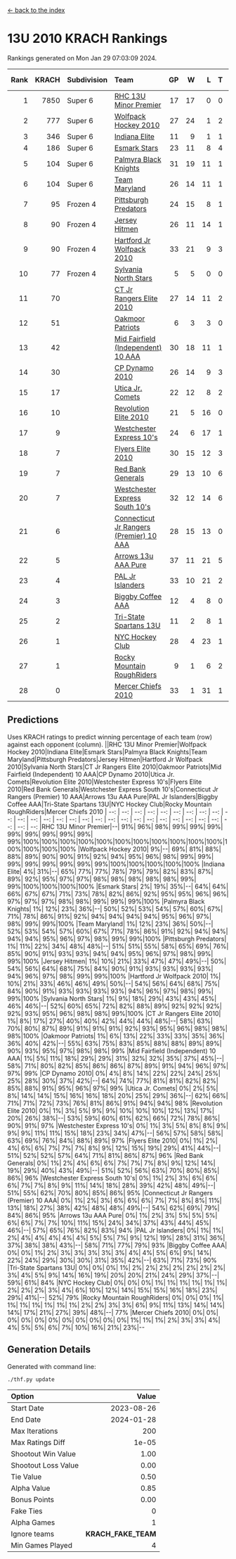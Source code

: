 [<- back to the index](readme.md)
# 13U 2010 KRACH Rankings
Rankings generated on Mon Jan 29 07:03:09 2024.

Rank|KRACH|Subdivision|Team|GP|W|L|T|OTW|OTL|SoS|Exp Wins|Win Diff
---:|---:|:---|:---|---:|---:|---:|---:|---:|---:|---:|---:|---:
1|7850|Super 6|[RHC 13U Minor Premier](https://gamesheetstats.com/seasons/3664/teams/140959/schedule)|17|17|0|0|3|0|83|17.8|-0.0
2|777|Super 6|[Wolfpack Hockey 2010](https://gamesheetstats.com/seasons/3664/teams/140960/schedule)|27|24|1|2|0|1|69|25.9|0.0
3|346|Super 6|[Indiana Elite](https://gamesheetstats.com/seasons/3664/teams/144350/schedule)|11|9|1|1|0|0|65|10.4|0.0
4|186|Super 6|[Esmark Stars](https://gamesheetstats.com/seasons/3664/teams/140972/schedule)|23|11|8|4|0|2|855|13.9|0.0
5|104|Super 6|[Palmyra Black Knights](https://gamesheetstats.com/seasons/3664/teams/140973/schedule)|31|19|11|1|0|0|592|20.4|0.0
6|104|Super 6|[Team Maryland](https://gamesheetstats.com/seasons/3664/teams/140976/schedule)|26|14|11|1|2|0|698|15.4|0.0
7|95|Frozen 4|[Pittsburgh Predators](https://gamesheetstats.com/seasons/3664/teams/140974/schedule)|24|15|8|1|2|0|90|16.4|0.0
8|90|Frozen 4|[Jersey Hitmen](https://gamesheetstats.com/seasons/3664/teams/140961/schedule)|26|11|14|1|3|3|1306|12.4|0.0
9|90|Frozen 4|[Hartford Jr Wolfpack 2010](https://gamesheetstats.com/seasons/3664/teams/140957/schedule)|33|21|9|3|0|2|539|23.4|0.0
10|77|Frozen 4|[Sylvania North Stars](https://gamesheetstats.com/seasons/3664/teams/199817/schedule)|5|5|0|0|0|0|2|5.9|0.0
11|70||[CT Jr Rangers Elite 2010](https://gamesheetstats.com/seasons/3664/teams/140955/schedule)|27|14|11|2|1|1|662|15.9|0.0
12|51||[Oakmoor Patriots](https://gamesheetstats.com/seasons/3664/teams/162748/schedule)|6|3|3|0|0|0|127|3.9|0.0
13|42||[Mid Fairfield (Independent) 10 AAA](https://gamesheetstats.com/seasons/3664/teams/140956/schedule)|30|18|11|1|3|2|89|19.4|0.0
14|30||[CP Dynamo 2010](https://gamesheetstats.com/seasons/3664/teams/140968/schedule)|26|14|9|3|1|2|63|16.4|0.0
15|17||[Utica Jr. Comets](https://gamesheetstats.com/seasons/3664/teams/140970/schedule)|22|12|8|2|2|0|22|13.9|0.0
16|10||[Revolution Elite 2010](https://gamesheetstats.com/seasons/3664/teams/140975/schedule)|21|5|16|0|0|0|480|5.9|0.0
17|9||[Westchester Express 10's](https://gamesheetstats.com/seasons/3664/teams/140967/schedule)|24|6|17|1|0|1|757|7.4|0.0
18|7||[Flyers Elite 2010](https://gamesheetstats.com/seasons/3664/teams/140963/schedule)|30|15|12|3|1|0|15|17.4|0.0
19|7||[Red Bank Generals](https://gamesheetstats.com/seasons/3664/teams/140962/schedule)|29|13|10|6|0|1|13|16.9|0.0
20|7||[Westchester Express South 10's](https://gamesheetstats.com/seasons/3664/teams/140971/schedule)|32|12|14|6|1|2|24|15.9|0.0
21|6||[Connecticut Jr Rangers (Premier) 10 AAA](https://gamesheetstats.com/seasons/3664/teams/140958/schedule)|28|15|13|0|1|0|13|15.9|0.0
22|5||[Arrows 13u AAA Pure](https://gamesheetstats.com/seasons/3664/teams/140965/schedule)|37|11|21|5|1|2|65|14.4|0.0
23|4||[PAL Jr Islanders](https://gamesheetstats.com/seasons/3664/teams/140969/schedule)|33|10|21|2|0|1|31|11.9|0.0
24|3||[Biggby Coffee AAA](https://gamesheetstats.com/seasons/3664/teams/144347/schedule)|12|4|8|0|0|1|77|4.9|0.0
25|2||[Tri-State Spartans 13U](https://gamesheetstats.com/seasons/3664/teams/144349/schedule)|11|2|8|1|1|0|55|3.4|0.0
26|1||[NYC Hockey Club](https://gamesheetstats.com/seasons/3664/teams/140966/schedule)|28|4|23|1|0|1|76|5.4|0.0
27|1||[Rocky Mountain RoughRiders](https://gamesheetstats.com/seasons/3664/teams/144348/schedule)|9|1|6|2|0|0|29|2.9|0.0
28|0||[Mercer Chiefs 2010](https://gamesheetstats.com/seasons/3664/teams/140964/schedule)|33|1|31|1|0|0|15|2.4|0.0

## Predictions
Uses KRACH ratings to predict winning percentage of each team (row) against each opponent (column).
||RHC 13U Minor Premier|Wolfpack Hockey 2010|Indiana Elite|Esmark Stars|Palmyra Black Knights|Team Maryland|Pittsburgh Predators|Jersey Hitmen|Hartford Jr Wolfpack 2010|Sylvania North Stars|CT Jr Rangers Elite 2010|Oakmoor Patriots|Mid Fairfield (Independent) 10 AAA|CP Dynamo 2010|Utica Jr. Comets|Revolution Elite 2010|Westchester Express 10's|Flyers Elite 2010|Red Bank Generals|Westchester Express South 10's|Connecticut Jr Rangers (Premier) 10 AAA|Arrows 13u AAA Pure|PAL Jr Islanders|Biggby Coffee AAA|Tri-State Spartans 13U|NYC Hockey Club|Rocky Mountain RoughRiders|Mercer Chiefs 2010
| --: | --: | --: | --: | --: | --: | --: | --: | --: | --: | --: | --: | --: | --: | --: | --: | --: | --: | --: | --: | --: | --: | --: | --: | --: | --: | --: | --: | --: 
|RHC 13U Minor Premier|--| 91%| 96%| 98%| 99%| 99%| 99%| 99%| 99%| 99%| 99%| 99%| 99%|100%|100%|100%|100%|100%|100%|100%|100%|100%|100%|100%|100%|100%|100%|100%
|Wolfpack Hockey 2010|  9%|--| 69%| 81%| 88%| 88%| 89%| 90%| 90%| 91%| 92%| 94%| 95%| 96%| 98%| 99%| 99%| 99%| 99%| 99%| 99%| 99%| 99%|100%|100%|100%|100%|100%
|Indiana Elite|  4%| 31%|--| 65%| 77%| 77%| 78%| 79%| 79%| 82%| 83%| 87%| 89%| 92%| 95%| 97%| 97%| 98%| 98%| 98%| 98%| 98%| 99%| 99%|100%|100%|100%|100%
|Esmark Stars|  2%| 19%| 35%|--| 64%| 64%| 66%| 67%| 67%| 71%| 73%| 78%| 82%| 86%| 92%| 95%| 95%| 96%| 96%| 97%| 97%| 97%| 98%| 98%| 99%| 99%| 99%|100%
|Palmyra Black Knights|  1%| 12%| 23%| 36%|--| 50%| 52%| 53%| 54%| 57%| 60%| 67%| 71%| 78%| 86%| 91%| 92%| 94%| 94%| 94%| 94%| 95%| 96%| 97%| 98%| 99%| 99%|100%
|Team Maryland|  1%| 12%| 23%| 36%| 50%|--| 52%| 53%| 54%| 57%| 60%| 67%| 71%| 78%| 86%| 91%| 92%| 94%| 94%| 94%| 94%| 95%| 96%| 97%| 98%| 99%| 99%|100%
|Pittsburgh Predators|  1%| 11%| 22%| 34%| 48%| 48%|--| 51%| 51%| 55%| 58%| 65%| 69%| 76%| 85%| 90%| 91%| 93%| 93%| 94%| 94%| 95%| 96%| 97%| 98%| 99%| 99%|100%
|Jersey Hitmen|  1%| 10%| 21%| 33%| 47%| 47%| 49%|--| 50%| 54%| 56%| 64%| 68%| 75%| 84%| 90%| 91%| 93%| 93%| 93%| 93%| 94%| 96%| 97%| 98%| 99%| 99%|100%
|Hartford Jr Wolfpack 2010|  1%| 10%| 21%| 33%| 46%| 46%| 49%| 50%|--| 54%| 56%| 64%| 68%| 75%| 84%| 90%| 91%| 93%| 93%| 93%| 93%| 94%| 96%| 97%| 98%| 99%| 99%|100%
|Sylvania North Stars|  1%|  9%| 18%| 29%| 43%| 43%| 45%| 46%| 46%|--| 52%| 60%| 65%| 72%| 82%| 88%| 89%| 92%| 92%| 92%| 92%| 93%| 95%| 96%| 98%| 98%| 99%|100%
|CT Jr Rangers Elite 2010|  1%|  8%| 17%| 27%| 40%| 40%| 42%| 44%| 44%| 48%|--| 58%| 63%| 70%| 80%| 87%| 89%| 91%| 91%| 91%| 92%| 93%| 95%| 96%| 98%| 98%| 98%|100%
|Oakmoor Patriots|  1%|  6%| 13%| 22%| 33%| 33%| 35%| 36%| 36%| 40%| 42%|--| 55%| 63%| 75%| 83%| 85%| 88%| 88%| 89%| 89%| 90%| 93%| 95%| 97%| 98%| 98%| 99%
|Mid Fairfield (Independent) 10 AAA|  1%|  5%| 11%| 18%| 29%| 29%| 31%| 32%| 32%| 35%| 37%| 45%|--| 58%| 71%| 80%| 82%| 85%| 86%| 86%| 87%| 89%| 91%| 94%| 96%| 97%| 97%| 99%
|CP Dynamo 2010|  0%|  4%|  8%| 14%| 22%| 22%| 24%| 25%| 25%| 28%| 30%| 37%| 42%|--| 64%| 74%| 77%| 81%| 81%| 82%| 82%| 85%| 88%| 91%| 95%| 96%| 97%| 99%
|Utica Jr. Comets|  0%|  2%|  5%|  8%| 14%| 14%| 15%| 16%| 16%| 18%| 20%| 25%| 29%| 36%|--| 62%| 66%| 71%| 71%| 72%| 73%| 76%| 81%| 86%| 91%| 94%| 94%| 98%
|Revolution Elite 2010|  0%|  1%|  3%|  5%|  9%|  9%| 10%| 10%| 10%| 12%| 13%| 17%| 20%| 26%| 38%|--| 53%| 59%| 60%| 61%| 62%| 66%| 72%| 78%| 86%| 90%| 91%| 97%
|Westchester Express 10's|  0%|  1%|  3%|  5%|  8%|  8%|  9%|  9%|  9%| 11%| 11%| 15%| 18%| 23%| 34%| 47%|--| 56%| 57%| 58%| 58%| 63%| 69%| 76%| 84%| 88%| 89%| 97%
|Flyers Elite 2010|  0%|  1%|  2%|  4%|  6%|  6%|  7%|  7%|  7%|  8%|  9%| 12%| 15%| 19%| 29%| 41%| 44%|--| 51%| 52%| 52%| 57%| 64%| 71%| 81%| 86%| 87%| 96%
|Red Bank Generals|  0%|  1%|  2%|  4%|  6%|  6%|  7%|  7%|  7%|  8%|  9%| 12%| 14%| 19%| 29%| 40%| 43%| 49%|--| 51%| 52%| 56%| 63%| 70%| 80%| 85%| 86%| 96%
|Westchester Express South 10's|  0%|  1%|  2%|  3%|  6%|  6%|  6%|  7%|  7%|  8%|  9%| 11%| 14%| 18%| 28%| 39%| 42%| 48%| 49%|--| 51%| 55%| 62%| 70%| 80%| 85%| 86%| 95%
|Connecticut Jr Rangers (Premier) 10 AAA|  0%|  1%|  2%|  3%|  6%|  6%|  6%|  7%|  7%|  8%|  8%| 11%| 13%| 18%| 27%| 38%| 42%| 48%| 48%| 49%|--| 54%| 62%| 69%| 79%| 84%| 86%| 95%
|Arrows 13u AAA Pure|  0%|  1%|  2%|  3%|  5%|  5%|  5%|  6%|  6%|  7%|  7%| 10%| 11%| 15%| 24%| 34%| 37%| 43%| 44%| 45%| 46%|--| 57%| 65%| 76%| 82%| 83%| 94%
|PAL Jr Islanders|  0%|  1%|  1%|  2%|  4%|  4%|  4%|  4%|  4%|  5%|  5%|  7%|  9%| 12%| 19%| 28%| 31%| 36%| 37%| 38%| 38%| 43%|--| 58%| 71%| 77%| 79%| 93%
|Biggby Coffee AAA|  0%|  0%|  1%|  2%|  3%|  3%|  3%|  3%|  3%|  4%|  4%|  5%|  6%|  9%| 14%| 22%| 24%| 29%| 30%| 30%| 31%| 35%| 42%|--| 63%| 71%| 73%| 90%
|Tri-State Spartans 13U|  0%|  0%|  0%|  1%|  2%|  2%|  2%|  2%|  2%|  2%|  2%|  3%|  4%|  5%|  9%| 14%| 16%| 19%| 20%| 20%| 21%| 24%| 29%| 37%|--| 59%| 61%| 84%
|NYC Hockey Club|  0%|  0%|  0%|  1%|  1%|  1%|  1%|  1%|  1%|  2%|  2%|  2%|  3%|  4%|  6%| 10%| 12%| 14%| 15%| 15%| 16%| 18%| 23%| 29%| 41%|--| 52%| 79%
|Rocky Mountain RoughRiders|  0%|  0%|  0%|  1%|  1%|  1%|  1%|  1%|  1%|  1%|  2%|  2%|  3%|  3%|  6%|  9%| 11%| 13%| 14%| 14%| 14%| 17%| 21%| 27%| 39%| 48%|--| 77%
|Mercer Chiefs 2010|  0%|  0%|  0%|  0%|  0%|  0%|  0%|  0%|  0%|  0%|  0%|  1%|  1%|  1%|  2%|  3%|  3%|  4%|  4%|  5%|  5%|  6%|  7%| 10%| 16%| 21%| 23%|--

## Generation Details

Generated with command line:
```
./thf.py update
```

| Option | Value |
| :----- | ----: |
| Start Date | 2023-08-26 |
| End Date | 2024-01-28 |
| Max Iterations | 200 |
| Max Ratings Diff | 1e-05 |
| Shootout Win Value | 1.00 |
| Shootout Loss Value | 0.00 |
| Tie Value | 0.50 |
| Alpha Value | 0.85 |
| Bonus Points | 0.00 |
| Fake Ties | 0 |
| Alpha Games | 1 |
| Ignore teams | __KRACH_FAKE_TEAM__ |
| Min Games Played | 4 |

